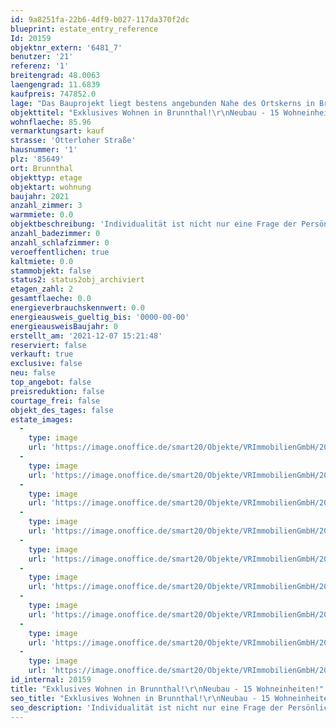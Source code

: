 ```yaml
---
id: 9a8251fa-22b6-4df9-b027-117da370f2dc
blueprint: estate_entry_reference
Id: 20159
objektnr_extern: '6481_7'
benutzer: '21'
referenz: '1'
breitengrad: 48.0063
laengengrad: 11.6839
kaufpreis: 747852.0
lage: "Das Bauprojekt liegt bestens angebunden Nahe des Ortskerns in Brunnthal. Der Ort befindet südlich von München in einer der beliebtesten Regionen in Bayern. Bestechend ist die unmittelbare Nähe zu den schönsten Golfplätzen der Region sowie die schnelle Erreichbarkeit der Naherholungsgebiete, der Berge und Seen. \r\n\r\nDiese naturnahe und familiäre Atmosphäre überzeugt mit diversen Einkaufsmöglichkeiten des täglichen Gebrauchs, Banken und Einzelhandelsgeschäften, zahlreichen Restaurants, gemütlichen urigen Biergärten, eingeladenen Cafès mit hausgemachten Köstlichkeiten und zahlreichen Freizeitflächen.\r\nIn der Nähe gibt es ausreichend Kindergartenplätze, sowie eine Grundschule. Weiterführende Schulen finden Sie in nächster Umgebung. Die Gemeinde Brunnthal gehört zu den gefragtesten Regionen und Wohngebieten rund um München. Der Ort ist 12 km von der Münchner Stadtgrenze, 20 km von der Münchner Innenstadt und nur 35 km vom Starnberger See und der Kreisstadt Starnberg entfernt. Die Anbindung an die Autobahnen, insbesondere an die A8 München-Salzburg, die A99 Ortsumfahrung München und ebenso an das Linienbus- und S-Bahnnetz sind Garanten für die schnelle Erreichbarkeit des Stadtzentrums von München. Der S-Bahnhof Höhenkirchen-Siegertsbrunn (Entfernung ca. 3 km) ist in 10 Minuten mit dem Fahrrad oder mit dem Bus bestens erreichbar. Die S 7 fährt im 20 Minuten-Takt nach München. Der Münchner Flughafen ist bequem in 30 Minuten zu erreichen, zum Münchner Hauptbahnhof sind es 22 km. Brunnthal und die Nachbargemeinden, Sauerlach und Aying zeichnen sich, trotz Stadtnähe, aus durch Ihren dörflichen Charakter. Die Münchner Vororte Höhenkirchen-Siegertsbrunn, Unterhaching, Taufkirchen, Neubiberg und Ottobrunn sind nur wenige Autominuten entfernt."
objekttitel: "Exklusives Wohnen in Brunnthal!\r\nNeubau - 15 Wohneinheiten!"
wohnflaeche: 85.96
vermarktungsart: kauf
strasse: 'Otterloher Straße'
hausnummer: '1'
plz: '85649'
ort: Brunnthal
objekttyp: etage
objektart: wohnung
baujahr: 2021
anzahl_zimmer: 3
warmmiete: 0.0
objektbeschreibung: 'Individualität ist nicht nur eine Frage der Persönlichkeit, sondern auch eine Erfüllung der eigenen Träume. Das Wohngebäude erfüllt einen hohen Anspruch. Klare Linien u. ausgesuchte Materialien sind die charakteristischen Merkmale des Gebäudes. Hinter dieser extravaganten "Fassade" verbirgt sich ein hoher Anspruch durch den Einsatz von hochwertigen u. umweltfreundlichen Materialien. Das Bauprojekt ist in besonders großzügige 2 u. 3 Zi.-Wohnungen eingeteilt. Offenheit u. Lichtdurchlässigkeit prägen die Wohnräume. Das Gebäude ist ausgestattet mit einem umweltfreundlichen Pellets-Heizsystem. Auf solide Außenwände wird großer Wert gelegt (massives Mauerwerk, Fabrikat Unipor, Coriso). Die Fensterelemente erhalten eine Drei-Scheiben-Isolierverglasung. Es werden Rolloanlagen aus Aluminium mit elektrischen Motoren eingebaut. Die Fensterbänke werden mit hochwertigem Juramarmor belegt. Das Treppenhaus erhält an Boden u. Wand einen hochwertigen Belag aus Juramarmor. Alle Wohnungen haben eine komfortable Raumhöhe. Hohe Innentüren schaffen ein schönes Ambiente. Die Räume werden mit großformatigen keramischen Fliesen, Markenholzparkett oder Laminat ausgestattet. Es wird eine Fußbodenheizung mit elektronischer Einzelraumregelung verbaut. Eine exklusive Sanitärausstattung in Kombination mit stilvollen Armaturen der Hausserie der Firma Gienger u. eine große Duschwanne mit bodenebenem Einstieg wird in den Bädern installiert. In allen Schlafräumen, sowie in den Fluren werden Rauchmelder installiert. Zu jeder Wohnung gehört in Kellerabteil. Alle Wohnungen sind mit einer Videosprechanlage, einer großzügig überdachten Terrasse oder einem Balkon ausgestattett. Selbstverständlich besitzt das Gebäude einen Aufzug und eine Tiefgarage. Die Erdgeschosswohnungen erhalten zusätzlich einen eigenen Gartenanteil.'
anzahl_badezimmer: 0
anzahl_schlafzimmer: 0
veroeffentlichen: true
kaltmiete: 0.0
stammobjekt: false
status2: status2obj_archiviert
etagen_zahl: 2
gesamtflaeche: 0.0
energieverbrauchskennwert: 0.0
energieausweis_gueltig_bis: '0000-00-00'
energieausweisBaujahr: 0
erstellt_am: '2021-12-07 15:21:48'
reserviert: false
verkauft: true
exclusive: false
neu: false
top_angebot: false
preisreduktion: false
courtage_frei: false
objekt_des_tages: false
estate_images:
  -
    type: image
    url: 'https://image.onoffice.de/smart20/Objekte/VRImmobilienGmbH/20159/_295213.jpg'
  -
    type: image
    url: 'https://image.onoffice.de/smart20/Objekte/VRImmobilienGmbH/20159/_295217.jpg'
  -
    type: image
    url: 'https://image.onoffice.de/smart20/Objekte/VRImmobilienGmbH/20159/_295221.jpg'
  -
    type: image
    url: 'https://image.onoffice.de/smart20/Objekte/VRImmobilienGmbH/20159/_295225.jpg'
  -
    type: image
    url: 'https://image.onoffice.de/smart20/Objekte/VRImmobilienGmbH/20159/_295229.jpg'
  -
    type: image
    url: 'https://image.onoffice.de/smart20/Objekte/VRImmobilienGmbH/20159/_295233.jpg'
  -
    type: image
    url: 'https://image.onoffice.de/smart20/Objekte/VRImmobilienGmbH/20159/_295237.jpg'
  -
    type: image
    url: 'https://image.onoffice.de/smart20/Objekte/VRImmobilienGmbH/20159/_295241.jpg'
  -
    type: image
    url: 'https://image.onoffice.de/smart20/Objekte/VRImmobilienGmbH/20159/_295245.jpg'
id_internal: 20159
title: "Exklusives Wohnen in Brunnthal!\r\nNeubau - 15 Wohneinheiten!"
seo_title: "Exklusives Wohnen in Brunnthal!\r\nNeubau - 15 Wohneinheiten!"
seo_description: 'Individualität ist nicht nur eine Frage der Persönlichkeit, sondern auch eine Erfüllung der eigenen Träume. Das Wohngebäude erfüllt einen hohen Anspruch. '
---
```

